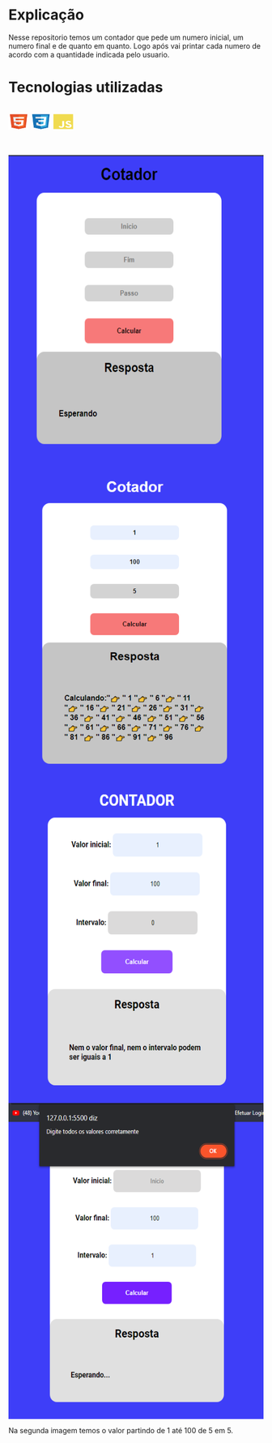 # Explicação 

Nesse repositorio temos um contador que pede um numero inicial, um numero final e de quanto em quanto. Logo após vai printar cada numero de acordo com a quantidade indicada pelo usuario.

# Tecnologias utilizadas

 <div style="display: inline_block"><br>
  <img align="center" alt="Isra-HTML" height="30" width="40" src="https://raw.githubusercontent.com/devicons/devicon/master/icons/html5/html5-original.svg">
  <img align="center" alt="Isra-CSS" height="30" width="40" src="https://raw.githubusercontent.com/devicons/devicon/master/icons/css3/css3-original.svg">
 <img align="center" alt="Isra-Js" height="30" width="40" src="https://raw.githubusercontent.com/devicons/devicon/master/icons/javascript/javascript-plain.svg">
  </div>
<br>
<br>
<br>
<div display="flex">
  <img align="center" alt="Isra-Js" height="624" width="514" src="./Exemplo.png">
  <img align="center" alt="Isra-Js" height="624" width="514" src="./Exemplo2.png">
</div>
<div>
  <img align="center" alt="Isra-Js" height="624" width="514" src="./Exemplo3.png">
  <img align="center" alt="Isra-Js" height="624" width="514" src="./Exemplo4.png">
</div>

Na segunda imagem temos o valor partindo de 1 até 100 de 5 em 5.


